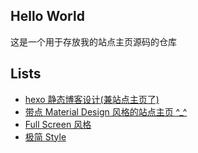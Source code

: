 ## Hello World

这是一个用于存放我的站点主页源码的仓库

## Lists

- [hexo 静态博客设计(兼站点主页了)](http://hexo.hxtao.site/hxtao.site/00/)
- [带点 Material Design 风格的站点主页 ^_^](http://hexo.hxtao.site/hxtao.site/01/)
- [Full Screen 风格](http://hexo.hxtao.site/hxtao.site/02/)
- [极简 Style](http://hexo.hxtao.site/hxtao.site/03/)